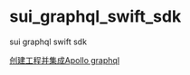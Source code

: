 # sui_graphql_swift_sdk
sui graphql swift sdk 

[创建工程并集成Apollo graphql](https://github.com/cczufish/sui_graphql_swift_sdk/blob/main/createproject.md)


